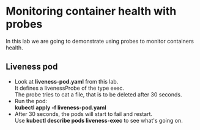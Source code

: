 # Monitoring container health with probes

In this lab we are going to demonstrate using probes to monitor containers health.


## Liveness pod

- Look at **liveness-pod.yaml** from this lab.  
It defines a livenessProbe of the type exec.  
The probe tries to cat a file, that is to be deleted after 30 seconds.
- Run the pod:  
**kubectl apply -f liveness-pod.yaml**
- After 30 seconds, the pods will start to fail and restart.  
Use **kubectl describe pods liveness-exec** to see what's going on.


